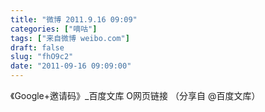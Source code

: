 ```yaml
---
title: "微博 2011.9.16 09:09"
categories: ["嘀咕"]
tags: ["来自微博 weibo.com"]
draft: false
slug: "fhO9c2"
date: "2011-09-16 09:09:00"
---
```


<p>《Google+邀请码》_百度文库 O网页链接  （分享自 @百度文库） ​​​​</p>
